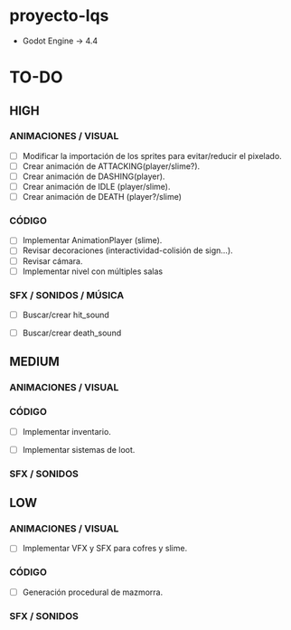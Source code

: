 # proyecto-lqs

- Godot Engine &rarr; 4.4

# TO-DO

## HIGH

### ANIMACIONES / VISUAL
- [ ] Modificar la importación de los sprites para evitar/reducir el pixelado.
- [ ] Crear animación de ATTACKING(player/slime?).
- [ ] Crear animación de DASHING(player).
- [ ] Crear animación de IDLE (player/slime).
- [ ] Crear animación de DEATH (player?/slime)

### CÓDIGO
- [ ] Implementar AnimationPlayer (slime).
- [ ] Revisar decoraciones (interactividad-colisión de sign...).
- [ ] Revisar cámara.
- [ ] Implementar nivel con múltiples salas

### SFX / SONIDOS / MÚSICA
- [ ] Buscar/crear hit_sound
- [ ] Buscar/crear death_sound



## MEDIUM

### ANIMACIONES / VISUAL


### CÓDIGO
- [ ] Implementar inventario.
- [ ] Implementar sistemas de loot.


### SFX / SONIDOS


## LOW

### ANIMACIONES / VISUAL
- [ ] Implementar VFX y SFX para cofres y slime.


### CÓDIGO
- [ ] Generación procedural de mazmorra.

### SFX / SONIDOS
